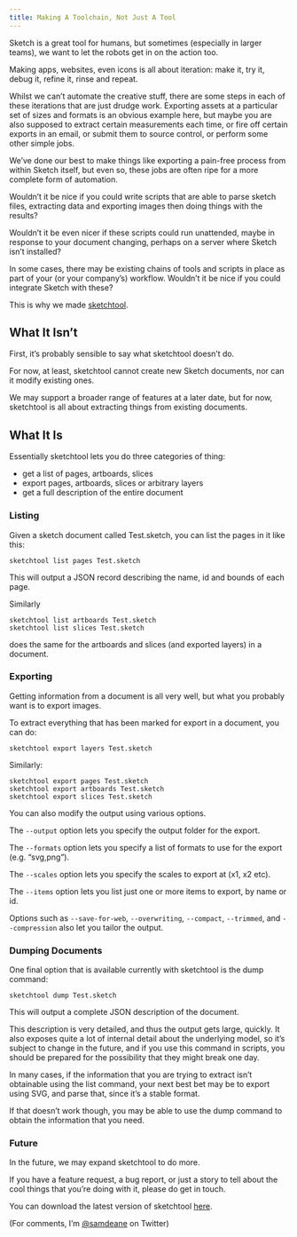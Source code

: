 ```yaml
---
title: Making A Toolchain, Not Just A Tool
---
```


Sketch is a great tool for humans, but sometimes (especially in larger teams), we want to let the robots get in on the action too.

Making apps, websites, even icons is all about iteration: make it, try it, debug it, refine it, rinse and repeat.

Whilst we can’t automate the creative stuff, there are some steps in each of these iterations that are just drudge work. Exporting assets at a particular set of sizes and formats is an obvious example here, but maybe you are also supposed to extract certain measurements each time, or fire off certain exports in an email, or submit them to source control, or perform some other simple jobs.

We’ve done our best to make things like exporting a pain-free process from within Sketch itself, but even so, these jobs are often ripe for a more complete form of automation.

Wouldn’t it be nice if you could write scripts that are able to parse sketch files, extracting data and exporting images then doing things with the results?

Wouldn’t it be even nicer if these scripts could run unattended, maybe in response to your document changing, perhaps on a server where Sketch isn’t installed?

In some cases, there may be existing chains of tools and scripts in place as part of your (or your company’s) workflow. Wouldn’t it be nice if you could integrate Sketch with these?

This is why we made [sketchtool](http://www.sketchapp.com/tool/).

## What It Isn’t

First, it’s probably sensible to say what sketchtool doesn’t do.

For now, at least, sketchtool cannot create new Sketch documents, nor can it modify existing ones.

We may support a broader range of features at a later date, but for now, sketchtool is all about extracting things from existing documents.

## What It Is

Essentially sketchtool lets you do three categories of thing:

- get a list of pages, artboards, slices
- export pages, artboards, slices or arbitrary layers
- get a full description of the entire document

### Listing

Given a sketch document called Test.sketch, you can list the pages in it like this:

```
sketchtool list pages Test.sketch
```

This will output a JSON record describing the name, id and bounds of each page.

Similarly

```
sketchtool list artboards Test.sketch
sketchtool list slices Test.sketch 
```

does the same for the artboards and slices (and exported layers) in a document.

### Exporting

Getting information from a document is all very well, but what you probably want is to export images.

To extract everything that has been marked for export in a document, you can do:

```
sketchtool export layers Test.sketch
```

Similarly:

```
sketchtool export pages Test.sketch
sketchtool export artboards Test.sketch
sketchtool export slices Test.sketch
```

You can also modify the output using various options.

The `--output` option lets you specify the output folder for the export.

The `--formats` option lets you specify a list of formats to use for the export (e.g. “svg,png”).

The `--scales` option lets you specify the scales to export at (x1, x2 etc).

The `--items` option lets you list just one or more items to export, by name or id.

Options such as `--save-for-web`, `--overwriting`, `--compact`, `--trimmed`, and `--compression` also let you tailor the output.

### Dumping Documents

One final option that is available currently with sketchtool is the dump command:

```
sketchtool dump Test.sketch
```

This will output a complete JSON description of the document.

This description is very detailed, and thus the output gets large, quickly. It also exposes quite a lot of internal detail about the underlying model, so it’s subject to change in the future, and if you use this command in scripts, you should be prepared for the possibility that they might break one day.

In many cases, if the information that you are trying to extract isn’t obtainable using the list command, your next best bet may be to export using SVG, and parse that, since it’s a stable format.

If that doesn’t work though, you may be able to use the dump command to obtain the information that you need.

### Future

In the future, we may expand sketchtool to do more.

If you have a feature request, a bug report, or just a story to tell about the cool things that you’re doing with it, please do get in touch.

You can download the latest version of sketchtool [here](http://www.sketchapp.com/tool/).

(For comments, I’m [@samdeane](https://twitter.com/samdeane) on Twitter)